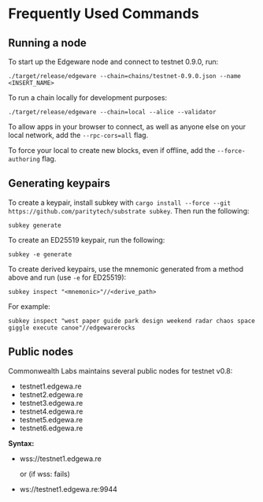 # Frequently Used Commands

## Running a node

To start up the Edgeware node and connect to testnet 0.9.0, run:

```text
./target/release/edgeware --chain=chains/testnet-0.9.0.json --name <INSERT_NAME>
```

To run a chain locally for development purposes:

```text
./target/release/edgeware --chain=local --alice --validator
```

To allow apps in your browser to connect, as well as anyone else on your local network, add the `--rpc-cors=all` flag.

To force your local to create new blocks, even if offline, add the `--force-authoring` flag.

## Generating keypairs

To create a keypair, install subkey with `cargo install --force --git https://github.com/paritytech/substrate subkey`. Then run the following:

```text
subkey generate
```

To create an ED25519 keypair, run the following:

```text
subkey -e generate
```

To create derived keypairs, use the mnemonic generated from a method above and run \(use `-e` for ED25519\):

```text
subkey inspect "<mnemonic>"//<derive_path>
```

For example:

```text
subkey inspect "west paper guide park design weekend radar chaos space giggle execute canoe"//edgewarerocks
```

## Public nodes

Commonwealth Labs maintains several public nodes for testnet v0.8:

* testnet1.edgewa.re
* testnet2.edgewa.re
* testnet3.edgewa.re
* testnet4.edgewa.re
* testnet5.edgewa.re
* testnet6.edgewa.re

**Syntax:**

* wss://testnet1.edgewa.re

  or \(if wss: fails\)

* ws://testnet1.edgewa.re:9944

